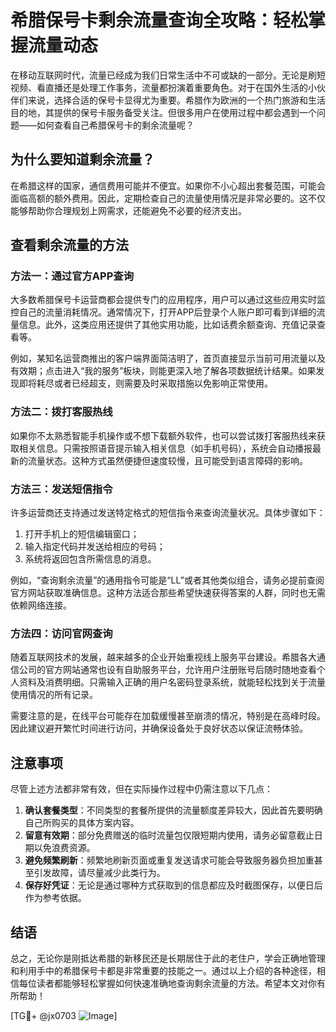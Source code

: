# 希腊保号卡剩余流量查询全攻略：轻松掌握流量动态

在移动互联网时代，流量已经成为我们日常生活中不可或缺的一部分。无论是刷短视频、看直播还是处理工作事务，流量都扮演着重要角色。对于在国外生活的小伙伴们来说，选择合适的保号卡显得尤为重要。希腊作为欧洲的一个热门旅游和生活目的地，其提供的保号卡服务备受关注。但很多用户在使用过程中都会遇到一个问题——如何查看自己希腊保号卡的剩余流量呢？

## 为什么要知道剩余流量？

在希腊这样的国家，通信费用可能并不便宜。如果你不小心超出套餐范围，可能会面临高额的额外费用。因此，定期检查自己的流量使用情况是非常必要的。这不仅能够帮助你合理规划上网需求，还能避免不必要的经济支出。

## 查看剩余流量的方法

### 方法一：通过官方APP查询

大多数希腊保号卡运营商都会提供专门的应用程序，用户可以通过这些应用实时监控自己的流量消耗情况。通常情况下，打开APP后登录个人账户即可看到详细的流量信息。此外，这类应用还提供了其他实用功能，比如话费余额查询、充值记录查看等。

例如，某知名运营商推出的客户端界面简洁明了，首页直接显示当前可用流量以及有效期；点击进入“我的服务”板块，则能更深入地了解各项数据统计结果。如果发现即将耗尽或者已经超支，则需要及时采取措施以免影响正常使用。

### 方法二：拨打客服热线

如果你不太熟悉智能手机操作或不想下载额外软件，也可以尝试拨打客服热线来获取相关信息。只需按照语音提示输入相关信息（如手机号码），系统会自动播报最新的流量状态。这种方式虽然便捷但速度较慢，且可能受到语言障碍的影响。

### 方法三：发送短信指令

许多运营商还支持通过发送特定格式的短信指令来查询流量状况。具体步骤如下：
1. 打开手机上的短信编辑窗口；
2. 输入指定代码并发送给相应的号码；
3. 系统将返回包含所需信息的消息。

例如，“查询剩余流量”的通用指令可能是“LL”或者其他类似组合，请务必提前查阅官方网站获取准确信息。这种方法适合那些希望快速获得答案的人群，同时也无需依赖网络连接。

### 方法四：访问官网查询

随着互联网技术的发展，越来越多的企业开始重视线上服务平台建设。希腊各大通信公司的官方网站通常也设有自助服务平台，允许用户注册账号后随时随地查看个人资料及消费明细。只需输入正确的用户名密码登录系统，就能轻松找到关于流量使用情况的所有记录。

需要注意的是，在线平台可能存在加载缓慢甚至崩溃的情况，特别是在高峰时段。因此建议避开繁忙时间进行访问，并确保设备处于良好状态以保证流畅体验。

## 注意事项

尽管上述方法都非常有效，但在实际操作过程中仍需注意以下几点：

1. **确认套餐类型**：不同类型的套餐所提供的流量额度差异较大，因此首先要明确自己所购买的具体方案内容。
2. **留意有效期**：部分免费赠送的临时流量包仅限短期内使用，请务必留意截止日期以免浪费资源。
3. **避免频繁刷新**：频繁地刷新页面或重复发送请求可能会导致服务器负担加重甚至引发故障，请尽量减少此类行为。
4. **保存好凭证**：无论是通过哪种方式获取到的信息都应及时截图保存，以便日后作为参考依据。

## 结语

总之，无论你是刚抵达希腊的新移民还是长期居住于此的老住户，学会正确地管理和利用手中的希腊保号卡都是非常重要的技能之一。通过以上介绍的各种途径，相信每位读者都能够轻松掌握如何快速准确地查询剩余流量的方法。希望本文对你有所帮助！

[TG💪+ @jx0703 ![Image](https://github.com/user-attachments/assets/dbca1d08-cadb-493c-b0ec-ad6f7a83f270)]